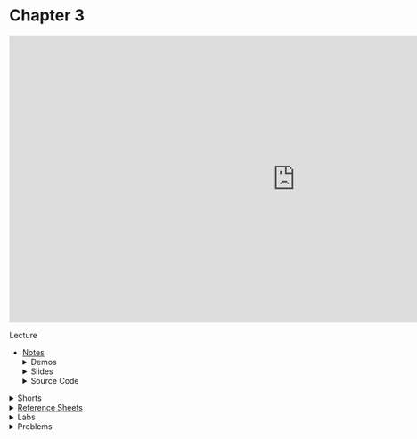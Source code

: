 # Chapter 3

<iframe width="1026" height="516" src="https://www.youtube.com/embed/fykrlqbV9wM" frameborder="0" allow="accelerometer; autoplay; clipboard-write; encrypted-media; gyroscope; picture-in-picture" allowfullscreen></iframe>

Lecture  
<ul>
  <li><a href="https://cs50.harvard.edu/ap/2021/curriculum/x/notes/3/">Notes</a></li>
  <details><summary>Demos</summary>
    <ul>
      <li><a href="https://www.cs.usfca.edu/~galles/visualization/ComparisonSort.html">Comparison Sorting Algorithms</a></li>
      <li><a href="https://www.youtube.com/watch?v=ZZuD6iUe3Pc">Visualization and Comparison of Sorting Algorithms</a></li>
    </ul>
  </details>
  <details><summary>Slides</summary>
    <ul>
      <li><a href="https://docs.google.com/presentation/d/17eT9MaZBUByTTlpkliT8kTg7AW1820xMIQg0HDd5NCk/edit?usp=sharing">Google Slides</a></li>
      <li><a href="https://docs.google.com/presentation/d/17eT9MaZBUByTTlpkliT8kTg7AW1820xMIQg0HDd5NCk/edit?usp=sharing">PDF</a></li>
    </ul> 
  </details>
  <details><summary>Source Code</summary>
    <ul>
      <li><a href="https://cdn.cs50.net/2019/fall/lectures/3/src3/">Index</a></li>
      <li><a href="https://cdn.cs50.net/2019/fall/lectures/3/src3.pdf">PDF</a></li>
      <li><a href="https://cdn.cs50.net/2019/fall/lectures/3/src3.zip">Zip</a></li>
    </ul>
  </details>  
</ul>

<details><summary>Shorts</summary>
  <ul>
    <li><a href="https://www.youtube.com/watch?v=TwsgCHYmbbA">Linear Search</a></li>
    <li><a href="https://www.youtube.com/watch?v=T98PIp4omUA">Binary Search</a></li>
    <li><a href="https://www.youtube.com/watch?v=RT-hUXUWQ2I">Bubble Sort</a></li>
    <li><a href="https://www.youtube.com/watch?v=3hH8kTHFw2A">Selection Sort</a></li>
    <li><a href="https://www.youtube.com/watch?v=O0VbBkUvriI">Insertion Sort</a></li>
    <li><a href="https://www.youtube.com/watch?v=mz6tAJMVmfM">Recursion</a></li>
    <li><a href="https://www.youtube.com/watch?v=Ns7tGNbtvV4">Merge Sort</a></li>
    <li><a href="https://www.youtube.com/watch?v=ktWL3nN38ZA">Algorithm Summary</a></li>
   </ul>
</details>

<details><summary><a href="\ap\assets\pdfs\ch3_ref_sheets_2020.pdf">Reference Sheets</a></summary>
  <ul>
    <li><a href="\ap\assets\pdfs\linear_search.pdf">Linear Search</a></li>
    <li><a href="\ap\assets\pdfs\binary_search.pdf">Binary Search</a></li>
    <li><a href="\ap\assets\pdfs\computational_complexity.pdf">Computational Complexity</a></li>
    <li><a href="\ap\assets\pdfs\bubble_sort.pdf">Bubble Sort</a></li>
    <li><a href="\ap\assets\pdfs\selection_sort.pdf">Selection Sort</a></li>
    <li><a href="\ap\assets\pdfs\insertion_sort.pdf">Insertion Sort</a></li>
    <li><a href="\ap\assets\pdfs\recursion.pdf">Recursion</a></li>
    <li><a href="\ap\assets\pdfs\merge_sort.pdf">Merge Sort</a></li>
  </ul>
</details>

<details>  
  <summary>Labs</summary>
  <ul>
    <li><a href="https://lab.cs50.io/candib80/cs50labs/c/struct0/">Struct 0</a></li>
    <li><a href="https://lab.cs50.io/candib80/cs50labs/c/struct1/">Struct 1</a></li>
    <!-- <li><a href="https://lab.cs50.io/candib80/cs50labs/c//"></a></li>
    <li><a href="https://lab.cs50.io/candib80/cs50labs/c//"></a></li> -->
  </ul>
</details>

<details><summary>Problems</summary>
  <ul>
    <li><a href="https://cs50.harvard.edu/ap/2021/curriculum/x/psets/3/plurality/">Plurality</a></li>
    <li><a href="https://cs50.harvard.edu/ap/2021/curriculum/x/psets/3/runoff/">Runoff</a>, for those less comfortable</li>
    <li><a href="https://cs50.harvard.edu/ap/2021/curriculum/x/psets/3/tideman/">Tideman</a>, for those more comfortable</li>
  </ul>
</details>